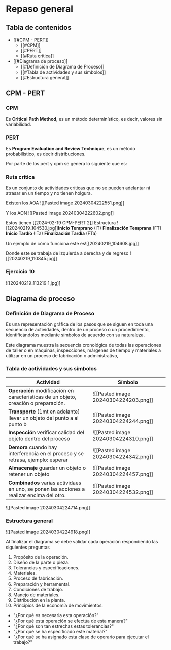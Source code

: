 # Repaso general
## Tabla de contenidos
- [[#CPM - PERT]]
	- [[#CPM]]
	- [[#PERT]]
	- [[#Ruta crítica]]
- [[#Diagrama de proceso]]
	- [[#Definición de Diagrama de Proceso]]
	- [[#Tabla de actividades y sus símbolos]]
	- [[#Estructura general]]
## CPM - PERT
### CPM
Es **Critical Path Method**, es un método determinístico, es decir, valores sin variabilidad.

### PERT
Es **Program Evaluation and Review Technique**, es un método probabilístico, es decir distribuciones.


Por parte de los pert y cpm se genera lo siguiente que es:
### Ruta crítica
Es un conjunto de actividades críticas que no se pueden adelantar ni atrasar en un tiempo y no tienen holgura.

Existen los AOA
![[Pasted image 20240304222551.png]]

Y los AON
![[Pasted image 20240304222602.png]]

Estos tienen [[2024-02-19 CPM-PERT 2]]
Estructura
![[20240219_104530.jpg]]**Inicio Temprano** (IT)
**Finalización Temprana** (FT)
**Inicio Tardío** (ITa)
**Finalización Tardía** (FTa)

Un ejemplo de cómo funciona este es![[20240219_104608.jpg]]

Donde este se trabaja de izquierda a derecha y de regreso
![[20240219_110845.jpg]]

### Ejercicio 10
![[20240219_113219 1.jpg]]

## Diagrama de proceso
### Definición de Diagrama de Proceso
Es una representación gráfica de los pasos que se siguen en toda una secuencia de actividades, dentro de un proceso o un procedimiento, identificándolos mediante símbolos de acuerdo con su naturaleza.

Este diagrama muestra la secuencia cronológica de todas las operaciones de taller o en máquinas, inspecciones, márgenes de tiempo y materiales a utilizar en un proceso de fabricación o administrativo, 

### Tabla de actividades y sus símbolos

| Actividad                                                                                  | Símbolo                              |
| ------------------------------------------------------------------------------------------ | ------------------------------------ |
| **Operación** modificación en características de un objeto, creación o preparación.        | ![[Pasted image 20240304224203.png]] |
| **Transporte** (1mt en adelante) llevar un objeto del punto a al punto b                   | ![[Pasted image 20240304224244.png]] |
| **Inspección** verificar calidad del objeto dentro del proceso                             | ![[Pasted image 20240304224310.png]] |
| **Demora** cuando hay interferencia en el proceso y se retrasa, ejemplo: esperar           | ![[Pasted image 20240304224342.png]] |
| **Almacenaje** guardar un objeto o retener un objeto                                       | ![[Pasted image 20240304224457.png]] |
| **Combinados** varias actividaes en uno, se ponen las acciones a realizar encima del otro. | ![[Pasted image 20240304224532.png]] |
![[Pasted image 20240304224714.png]]

### Estructura general
![[Pasted image 20240304224918.png]]

Al finalizar el diagrama se debe validar cada operación respondiendo las siguientes preguntas
1. Propósito de la operación.
2. Diseño de la parte o pieza.
3. Tolerancias y especificaciones.
4. Materiales.
5. Proceso de fabricación.
6. Preparación y herramental. 
7. Condiciones de trabajo. 
8. Manejo de materiales.
9. Distribución en la planta. 
10. Principios de la economía de movimientos.

- "¿Por qué es necesaria esta operación?"
- "¿Por qué esta operación se efectúa de esta manera?" 
- "¿Por qué son tan estrechas estas tolerancias?"
- "¿Por qué se ha especificado este material?"
- "¿Por qué se ha asignado esta clase de operario para ejecutar el trabajo?" 
